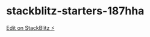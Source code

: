 # stackblitz-starters-187hha

[Edit on StackBlitz ⚡️](https://stackblitz.com/edit/stackblitz-starters-187hha)